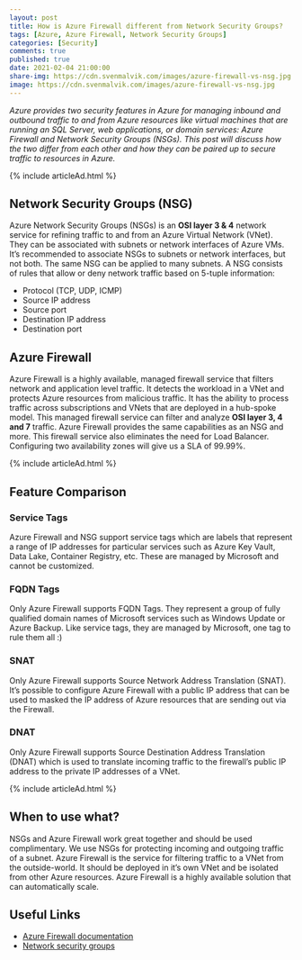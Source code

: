 ```yaml
---
layout: post
title: How is Azure Firewall different from Network Security Groups?
tags: [Azure, Azure Firewall, Network Security Groups]
categories: [Security]
comments: true
published: true
date: 2021-02-04 21:00:00
share-img: https://cdn.svenmalvik.com/images/azure-firewall-vs-nsg.jpg
image: https://cdn.svenmalvik.com/images/azure-firewall-vs-nsg.jpg
---
```


*Azure provides two security features in Azure for managing inbound and outbound traffic to and from Azure resources like virtual machines that are running an SQL Server, web applications, or domain services: Azure Firewall and Network Security Groups (NSGs). This post will discuss how the two differ from each other and how they can be paired up to secure traffic to resources in Azure.*

{% include articleAd.html %}

## Network Security Groups (NSG)

Azure Network Security Groups (NSGs) is an **OSI layer 3 & 4** network service for refining traffic to and from an Azure Virtual Network (VNet). They can be associated with subnets or network interfaces of Azure VMs. It’s recommended to associate NSGs to subnets or network interfaces, but not both. The same NSG can be applied to many subnets. A NSG consists of rules that allow or deny network traffic based on 5-tuple information:

- Protocol (TCP, UDP, ICMP)
- Source IP address
- Source port
- Destination IP address
- Destination port

## Azure Firewall

Azure Firewall is a highly available, managed firewall service that filters network and application level traffic. It detects the workload in a VNet and protects Azure resources from malicious traffic. It has the ability to process traffic across subscriptions and VNets that are deployed in a hub-spoke model. This managed firewall service can filter and analyze **OSI layer 3, 4 and 7** traffic. Azure Firewall provides the same capabilities as an NSG and more. This firewall service also eliminates the need for Load Balancer. Configuring two availability zones will give us a SLA of 99.99%.

{% include articleAd.html %}

## Feature Comparison

### Service Tags

Azure Firewall and NSG support service tags which are labels that represent a range of IP addresses for particular services such as Azure Key Vault, Data Lake, Container Registry, etc. These are managed by Microsoft and cannot be customized.

### FQDN Tags

Only Azure Firewall supports FQDN Tags. They represent a group of fully qualified domain names of Microsoft services such as Windows Update or Azure Backup. Like service tags, they are managed by Microsoft, one tag to rule them all :)

### SNAT

Only Azure Firewall supports Source Network Address Translation (SNAT). It’s possible to configure Azure Firewall with a public IP address that can be used to masked the IP address of Azure resources that are sending out via the Firewall.

### DNAT

Only Azure Firewall supports Source Destination Address Translation (DNAT) which is used to translate incoming traffic to the firewall’s public IP address to the private IP addresses of a VNet.

{% include articleAd.html %}

## When to use what?

NSGs and Azure Firewall work great together and should be used complimentary. We use NSGs for protecting incoming and outgoing traffic of a subnet. Azure Firewall is the service for filtering traffic to a VNet from the outside-world. It should be deployed in it’s own VNet and be isolated from other Azure resources. Azure Firewall is a highly available solution that can automatically scale.

## Useful Links

- [Azure Firewall documentation](https://docs.microsoft.com/en-us/azure/firewall/?WT.mc_id=AZ-MVP-5004080)
- [Network security groups](https://docs.microsoft.com/en-us/azure/virtual-network/network-security-groups-overview?WT.mc_id=AZ-MVP-5004080)